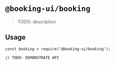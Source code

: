 # `@booking-ui/booking`

> TODO: description

## Usage

```
const booking = require('@booking-ui/booking');

// TODO: DEMONSTRATE API
```
